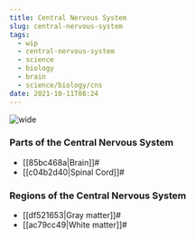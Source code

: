 ```yaml
---
title: Central Nervous System
slug: central-nervous-system
tags:
  - wip
  - central-nervous-system
  - science
  - biology
  - brain
  - science/biology/cns
date: 2021-10-11T08:24
---
```


![wide](https://upload.wikimedia.org/wikipedia/commons/d/d3/1201_Overview_of_Nervous_System.jpg "image from Wikimedia Commons (cc)")

### Parts of the Central Nervous System

- [[85bc468a|Brain]]#
- [[c04b2d40|Spinal Cord]]#

### Regions of the Central Nervous System

- [[df521653|Gray matter]]#
- [[ac79cc49|White matter]]#

